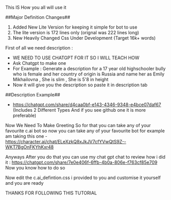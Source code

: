 This IS How you all will use it

##Major Definition Changes##
1. Added New Lite Version for keeping it simple for bot to use
2. The lite version is 172 lines only (orignal was 222 lines long)
3. New Heavily Changed Css Under Development (Target 16k+ words)

First of all we need description : 
- WE NEED TO USE CHATGPT FOR IT SO I WILL TEACH HOW
- Ask Chatgpt to make one
- For Example : Generate a description for a 17 year old highschooler bully who is female and her country of origin is Russia and name her as Emily Mikhailovna , She is slim , She is 5'8 in height
- Now it will give you the description so paste it in description tab

##Description Example##
- https://chatgpt.com/share/d4caa0bf-e143-4346-9348-e4bce07daf67 (Includes 2 Different Types And if you see github one it is more preferable)

Now We Need To Make Greeting So for that you can take any of your favourite 
c.ai bot so now you can take any of your favourite bot for example am taking this one - https://character.ai/chat/ELeXzkQ8xJkJV7cfYVwQtS9Z--WKT7BgOnFKYhKxr48

Anyways After you do that you can use my chat gpt chat to review how i did it : https://chatgpt.com/share/7e0e406f-6ffb-4b0a-806e-f763cf85e709
Now you know how to do so

Now edit the c.ai_defintion.css i provided to you and customise it yourself and you are ready

THANKS FOR FOLLOWING THIS TUTORIAL
